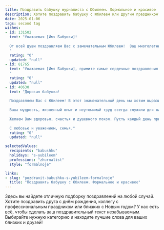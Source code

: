 ```yaml
---
title: Поздравить бабушку журналиста с Юбилеем. Формальное и красивое
description: Хотите поздравить бабушку с Юбилеем или другим праздником? Наш ИИ создаст незабываемое поздравление, а вы обязательно выделитесь среди других.  
date: 2025-01-06
tags: second tag
wishes:
- id: 131502
  text: "Уважаемая [Имя Бабушки]!
  
  От всей души поздравляем Вас с замечательным Юбилеем!  Ваш многолетний и плодотворный труд журналиста,  Ваша преданность профессии и  яркий талант  заслуживают самых высоких похвал.  Желаем Вам крепкого здоровья,  долголетия,  радости,  окружения любящих людей и  неиссякаемого оптимизма. Пусть каждый день Вашей жизни будет наполнен счастьем и  приятными моментами.  С юбилеем!
  "
  rating: "0"
  updated: "null"
- id: 81765
  text: "Уважаемая [Имя Бабушки], примите самые сердечные поздравления с юбилеем!  Ваше имя неразрывно связано с журналистикой, которая благодаря Вашему таланту и профессионализму стала яркой и значимой частью общественной жизни.  Желаем Вам крепкого здоровья, вдохновения и неиссякаемой энергии для новых творческих свершений!
  "
  rating: "0"
  updated: "null"
- id: 40630
  text: "Дорогая бабушка!
  
  Поздравляем Вас с Юбилеем! В этот знаменательный день мы хотим выразить Вам нашу безмерную любовь и глубокое уважение. Ваша профессиональная деятельность в качестве журналиста оставила яркий след в сердцах многих, и Ваши статьи вдохновляли и восхищали читателей.
  
  Ваша мудрость, жизненный опыт и неутомимый труд всегда служили для нас примером. Вы — настоящая хранительница семейных традиций, и благодаря Вам в нашей жизни царят тепло и понимание.
  
  Желаем Вам здоровья, счастья и душевного покоя. Пусть каждый день приносит радость, а каждый момент будет наполнен светлыми и добрыми впечатлениями.
  
  С любовью и уважением, семья."
  rating: "0"
  updated: "null"

selectedValues:
  recipients: "babushku"
  holidays: "s-yubileem"
  professions: "zhurnalist"
  style: "formalnoje"

links:
- slug: "pozdravit-babushku-s-yubileem-formalnoje"
  title: "Поздравить бабушку с Юбилеем. Формальное и красивое"
---
```


Здесь вы найдете отличную подборку поздравлений на любой случай.
Хотите поздравить друга с днём рождения, коллегу с профессиональным праздником или близких с Новым годом? У нас есть всё, чтобы сделать ваш поздравительный текст незабываемым. Выбирайте нужную категорию и находите лучшие слова для ваших близких и друзей!
